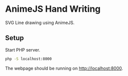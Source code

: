 # AnimeJS Hand Writing
SVG Line drawing using AnimeJS.


## Setup
Start PHP server.
```bash
php -S localhost:8000
```
The webpage should be running on [http://localhost:8000](http://localhost:8000).
